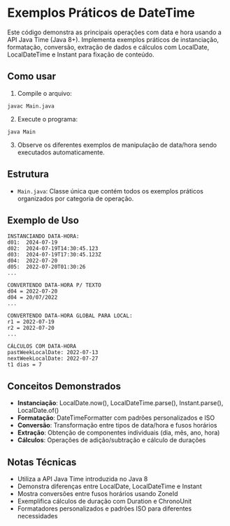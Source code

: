 # Exemplos Práticos de DateTime

Este código demonstra as principais operações com data e hora usando a API Java Time (Java 8+). Implementa exemplos práticos de instanciação, formatação, conversão, extração de dados e cálculos com LocalDate, LocalDateTime e Instant para fixação de conteúdo.

## Como usar

1. Compile o arquivo:
```
javac Main.java
```

2. Execute o programa:
```
java Main
```

3. Observe os diferentes exemplos de manipulação de data/hora sendo executados automaticamente.

## Estrutura

* `Main.java`: Classe única que contém todos os exemplos práticos organizados por categoria de operação.

## Exemplo de Uso

```
INSTANCIANDO DATA-HORA:
d01:  2024-07-19
d02:  2024-07-19T14:30:45.123
d03:  2024-07-19T17:30:45.123Z
d04:  2022-07-20
d05:  2022-07-20T01:30:26
...

CONVERTENDO DATA-HORA P/ TEXTO
d04 = 2022-07-20
d04 = 20/07/2022
...

CONVERTENDO DATA-HORA GLOBAL PARA LOCAL:
r1 = 2022-07-19
r2 = 2022-07-20
...

CÁLCULOS COM DATA-HORA
pastWeekLocalDate: 2022-07-13
nextWeekLocalDate: 2022-07-27
t1 dias = 7
```

## Conceitos Demonstrados

* **Instanciação**: LocalDate.now(), LocalDateTime.parse(), Instant.parse(), LocalDate.of()
* **Formatação**: DateTimeFormatter com padrões personalizados e ISO
* **Conversão**: Transformação entre tipos de data/hora e fusos horários
* **Extração**: Obtenção de componentes individuais (dia, mês, ano, hora)
* **Cálculos**: Operações de adição/subtração e cálculo de durações

## Notas Técnicas

* Utiliza a API Java Time introduzida no Java 8
* Demonstra diferenças entre LocalDate, LocalDateTime e Instant
* Mostra conversões entre fusos horários usando ZoneId
* Exemplifica cálculos de duração com Duration e ChronoUnit
* Formatadores personalizados e padrões ISO para diferentes necessidades